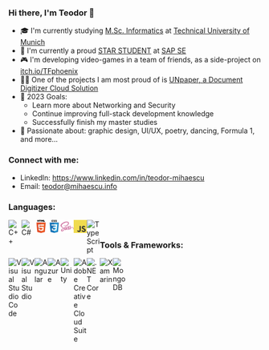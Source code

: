 ### Hi there, I'm Teodor 👋

- 🎓  I'm currently studying [M.Sc. Informatics](https://www.in.tum.de/en/in/for-prospective-students/masters-programs/informatics/) at [Technical University of Munich](https://www.tum.de/en/)
- 💼  I'm currently a proud [STAR STUDENT](https://www.sap.com/germany/about/careers/students-graduates/vocational-training/usa.html) at [SAP SE](https://www.sap.com/germany/index.html)
- 🎮  I'm developing video-games in a team of friends, as a side-project on [itch.io/TFphoenix](https://itch.io/profile/tfphoenix)
- 👨‍💻  One of the projects I am most proud of is [UNpaper, a Document Digitizer Cloud Solution](https://github.com/TFphoenix/un-paper)
- 🥅  2023 Goals: 
  - Learn more about Networking and Security
  - Continue improving full-stack development knowledge
  - Successfully finish my master studies
- 🎨  Passionate about: graphic design, UI/UX, poetry, dancing, Formula 1, and more...

### Connect with me:

- LinkedIn: https://www.linkedin.com/in/teodor-mihaescu
- Email: teodor@mihaescu.info

### Languages:

<img align="left" alt="C++" width="26px" src="https://upload.wikimedia.org/wikipedia/commons/thumb/1/18/ISO_C%2B%2B_Logo.svg/306px-ISO_C%2B%2B_Logo.svg.png" />
<img align="left" alt="C#" width="26px" src="https://seeklogo.com/images/C/c-sharp-c-logo-02F17714BA-seeklogo.com.png" />
<img align="left" alt="HTML5" width="26px" src="https://raw.githubusercontent.com/github/explore/80688e429a7d4ef2fca1e82350fe8e3517d3494d/topics/html/html.png" />
<img align="left" alt="CSS3" width="26px" src="https://raw.githubusercontent.com/github/explore/80688e429a7d4ef2fca1e82350fe8e3517d3494d/topics/css/css.png" />
<img align="left" alt="Sass" width="26px" src="https://raw.githubusercontent.com/github/explore/80688e429a7d4ef2fca1e82350fe8e3517d3494d/topics/sass/sass.png" />
<img align="left" alt="JavaScript" width="26px" src="https://raw.githubusercontent.com/github/explore/80688e429a7d4ef2fca1e82350fe8e3517d3494d/topics/javascript/javascript.png" />
<img align="left" alt="TypeScript" width="26px" src="https://cdn.worldvectorlogo.com/logos/typescript-2.svg" />
<br>

### Tools & Frameworks:
 
<img align="left" alt="Visual Studio Code" width="26px" src="https://upload.wikimedia.org/wikipedia/commons/thumb/9/9a/Visual_Studio_Code_1.35_icon.svg/2048px-Visual_Studio_Code_1.35_icon.svg.png" />
<img align="left" alt="Visual Studio" width="26px" src="https://upload.wikimedia.org/wikipedia/commons/thumb/5/59/Visual_Studio_Icon_2019.svg/1200px-Visual_Studio_Icon_2019.svg.png" />
<img align="left" alt="Angular" width="26px" src="https://upload.wikimedia.org/wikipedia/commons/thumb/c/cf/Angular_full_color_logo.svg/2048px-Angular_full_color_logo.svg.png" />
<img align="left" alt="Azure" width="26px" src="https://upload.wikimedia.org/wikipedia/commons/thumb/f/fa/Microsoft_Azure.svg/1200px-Microsoft_Azure.svg.png" />
<img align="left" alt="Unity" width="26px" src="https://github.com/unity-technologies.png" />
<img align="left" alt="Adobe Creative Cloud Suite" width="26px" src="https://upload.wikimedia.org/wikipedia/commons/thumb/4/4c/Adobe_Creative_Cloud_rainbow_icon.svg/1200px-Adobe_Creative_Cloud_rainbow_icon.svg.png" />
<img align="left" alt=".NET Core" width="26px" src="https://upload.wikimedia.org/wikipedia/commons/thumb/e/ee/.NET_Core_Logo.svg/2048px-.NET_Core_Logo.svg.png" />
<img align="left" alt="Xamarin" width="26px" src="https://pbs.twimg.com/profile_images/471641515756769282/RDXWoY7W_400x400.png" />
<img align="left" alt="MongoDB" width="26px" src="https://img.icons8.com/color/512/mongodb.png" />

<!--
**TFphoenix/TFphoenix** is a ✨ _special_ ✨ repository because its `README.md` (this file) appears on your GitHub profile.

Here are some ideas to get you started:

- 🔭 I’m currently working on ...
- 🌱 I’m currently learning ...
- 👯 I’m looking to collaborate on ...
- 🤔 I’m looking for help with ...
- 💬 Ask me about ...
- 📫 How to reach me: ...
- 😄 Pronouns: ...
- ⚡ Fun fact: ...
-->
